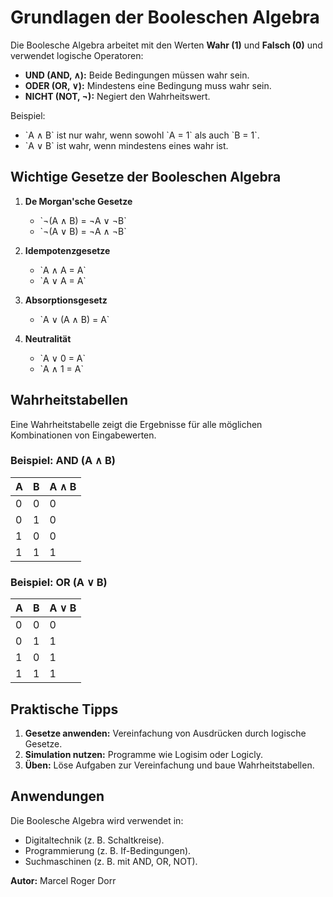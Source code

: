 # Grundlagen der Booleschen Algebra
Die Boolesche Algebra arbeitet mit den Werten **Wahr (1)** und **Falsch (0)** und verwendet logische Operatoren:

- **UND (AND, ∧):** Beide Bedingungen müssen wahr sein.
- **ODER (OR, ∨):** Mindestens eine Bedingung muss wahr sein.
- **NICHT (NOT, ¬):** Negiert den Wahrheitswert.

Beispiel:
- \`A ∧ B\` ist nur wahr, wenn sowohl \`A = 1\` als auch \`B = 1\`.
- \`A ∨ B\` ist wahr, wenn mindestens eines wahr ist.

## Wichtige Gesetze der Booleschen Algebra

1. **De Morgan'sche Gesetze**
   - \`¬(A ∧ B) = ¬A ∨ ¬B\`
   - \`¬(A ∨ B) = ¬A ∧ ¬B\`

2. **Idempotenzgesetze**
   - \`A ∧ A = A\`
   - \`A ∨ A = A\`

3. **Absorptionsgesetz**
   - \`A ∨ (A ∧ B) = A\`

4. **Neutralität**
   - \`A ∨ 0 = A\`
   - \`A ∧ 1 = A\`

## Wahrheitstabellen
Eine Wahrheitstabelle zeigt die Ergebnisse für alle möglichen Kombinationen von Eingabewerten.

### Beispiel: AND (A ∧ B)
| A | B | A ∧ B |
|---|---|-------|
| 0 | 0 |   0   |
| 0 | 1 |   0   |
| 1 | 0 |   0   |
| 1 | 1 |   1   |

### Beispiel: OR (A ∨ B)
| A | B | A ∨ B |
|---|---|-------|
| 0 | 0 |   0   |
| 0 | 1 |   1   |
| 1 | 0 |   1   |
| 1 | 1 |   1   |

## Praktische Tipps
1. **Gesetze anwenden:** Vereinfachung von Ausdrücken durch logische Gesetze.
2. **Simulation nutzen:** Programme wie Logisim oder Logicly.
3. **Üben:** Löse Aufgaben zur Vereinfachung und baue Wahrheitstabellen.

## Anwendungen
Die Boolesche Algebra wird verwendet in:
- Digitaltechnik (z. B. Schaltkreise).
- Programmierung (z. B. If-Bedingungen).
- Suchmaschinen (z. B. mit AND, OR, NOT).



**Autor:** Marcel Roger Dorr